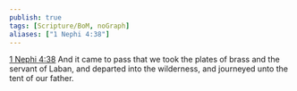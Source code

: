 ```yaml
---
publish: true
tags: [Scripture/BoM, noGraph]
aliases: ["1 Nephi 4:38"]
---
```

[1 Nephi 4:38](https://churchofjesuschrist.org/study/scriptures/bofm/1-ne/4?lang=eng&id=p38#p38) And it came to pass that we took the plates of brass and the servant of Laban, and departed into the wilderness, and journeyed unto the tent of our father.




